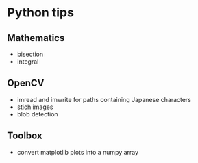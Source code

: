 # Python tips

## Mathematics
* bisection
* integral

## OpenCV
* imread and imwrite for paths containing Japanese characters
* stich images
* blob detection

## Toolbox
* convert matplotlib plots into a numpy array
